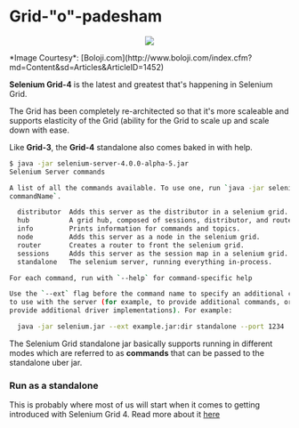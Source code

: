 # Grid-"o"-padesham
<p align="center"> 
<img src='./images/banner.jpg'>
</p>
*Image Courtesy*: [Boloji.com](http://www.boloji.com/index.cfm?md=Content&sd=Articles&ArticleID=1452)


**Selenium Grid-4** is the latest and greatest that's happening in Selenium Grid.

The Grid has been completely re-architected so that it's more scaleable and supports elasticity of the Grid (ability for the Grid to scale up and scale down with ease.

Like **Grid-3**, the **Grid-4** standalone also comes baked in with help.

```bash
$ java -jar selenium-server-4.0.0-alpha-5.jar
Selenium Server commands

A list of all the commands available. To use one, run `java -jar selenium.jar
commandName`.

  distributor  Adds this server as the distributor in a selenium grid.
  hub          A grid hub, composed of sessions, distributor, and router.
  info         Prints information for commands and topics.
  node         Adds this server as a node in the selenium grid.
  router       Creates a router to front the selenium grid.
  sessions     Adds this server as the session map in a selenium grid.
  standalone   The selenium server, running everything in-process.

For each command, run with `--help` for command-specific help

Use the `--ext` flag before the command name to specify an additional classpath
to use with the server (for example, to provide additional commands, or to
provide additional driver implementations). For example:

  java -jar selenium.jar --ext example.jar:dir standalone --port 1234
```


The Selenium Grid standalone jar basically supports running in different modes which are referred to as **commands** that can be passed to the standalone uber jar.

### Run as a standalone

This is probably where most of us will start when it comes to getting introduced with Selenium Grid 4. Read more about it [here](./GRID4_STANDALONE.md)

